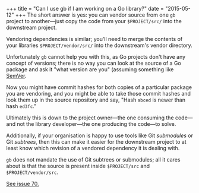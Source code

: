 +++
title = "Can I use gb if I am working on a Go library?"
date = "2015-05-12"
+++
The short answer is yes: you can vendor source from one `gb` project to another&mdash;just copy the code from your `$PROJECT/src/` into the downstream project.

Vendoring dependencies is similar; you'll need to merge the contents of your libraries `$PROJECT/vendor/src/` into the downstream's vendor directory.

Unfortunately `gb` cannot help you with this, as Go projects don't have any concept of versions; there is no way you can look at the source of a Go package and ask it "what version are you" (assuming something like [SemVer](http://semver.org/).

Now you might have commit hashes for both copies of a particular package you are vendoring, and you might be able to take those commit hashes and look them up in the source repository and say, "Hash `abced` is newer than hash `ed3fc`."

Ultimately this is down to the project owner&mdash;the one consuming the code&mdash;and not the library developer&mdash;the one producing the code&mdash;to solve.

Additionally, if your organisation is happy to use tools like Git _submodules_ or Git _subtrees_, then this can make it easier for the downstream project to at least know which revision of a vendored dependency it is dealing with.

`gb` does not mandate the use of Git subtrees or submodules; all it cares about is that the source is present inside `$PROJECT/src` and `$PROJECT/vendor/src`.

[See issue 70.](https://github.com/constabulary/gb/issues/70)
